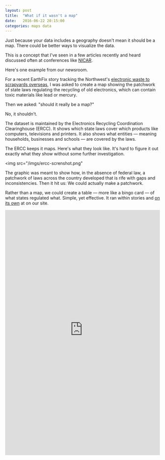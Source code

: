 ```yaml
---
layout: post
title:  "What if it wasn't a map"
date:   2016-06-22 20:15:00
categories: maps data
---
```


Just because your data includes a geography doesn't mean it should be a map. There could be better ways to visualize the data.

This is a concept that I've seen in a few articles recently and heard discussed often at conferences like [NICAR](http://ire.org/conferences/nicar2016/).

Here's one example from our newsroom.

For a recent EarthFix story tracking the Northwest's [electronic waste to scrapyards overseas](http://earthfix.info/news/series/circuit/), I was asked to create a map showing the patchwork of state laws regulating the recycling of old electronics, which can contain toxic materials like lead or mercury.

Then we asked: "should it really be a map?"

No, it shouldn't.

The dataset is maintained by the Electronics Recycling Coordination Clearinghouse (ERCC). It shows which state laws cover which products like computers, televisions and printers. It also shows what entities — meaning households, businesses and schools — are covered by the laws.

The ERCC keeps it maps. Here's what they look like. It's hard to figure it out exactly what they show without some further investigation.

<img src="/imgs/ercc-screnshot.png"

The graphic was meant to show how, in the absence of federal law, a patchwork of laws across the country developed that is rife with gaps and inconsistencies. Then it hit us: We could actually make a patchwork.

Rather than a map, we could create a table — more like a bingo card — of what states regulated what. Simple, yet effective. It ran within stories and [on its own](http://www.opb.org/news/widget/the-patchwork-of-e-waste-laws-in-the-united-states/) at on our site.

<iframe style="width: 100%; height: 800px;" src="http://opb-news-interactives.s3.amazonaws.com/news/2016/04April/EwasteRegs/index.html" frameBorder="0" scrolling="no" />
